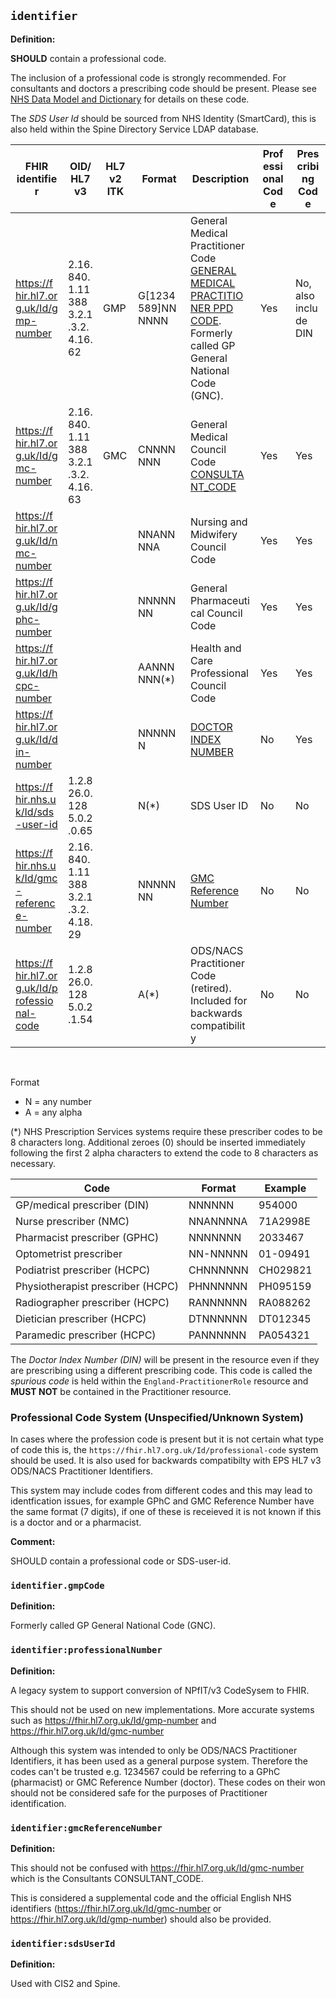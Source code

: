 ## `identifier`

<b>Definition:</b>

**SHOULD** contain a professional code.

The inclusion of a professional code is strongly recommended. For consultants and doctors a prescribing code should be present. Please see [NHS Data Model and Dictionary](https://datadictionary.nhs.uk/) for details on these code.

The *SDS User Id* should be sourced from NHS Identity (SmartCard), this is also held within the Spine Directory Service LDAP database.

<table class="assets" style="overflow-wrap:anywhere;">
<thead>
<tr class="wordBreak">
<th width="15%">FHIR identifier</th>
<th width="10%">OID/HL7v3</th>
<th width="10%">HL7v2 ITK</th>
<th width="15%">Format</th>
<th width="20%">Description</th>
<th width="10%">Professional Code</th>
<th width="10%">Prescribing Code</th>
</tr>
</thead>
<tbody>
<tr>
<td class="wordBreak"><a href="https://fhir.hl7.org.uk/Id/gmp-number">https://fhir.hl7.org.uk/Id/gmp-number</a></td>
<td>2.16.840.1.113883.2.1.3.2.4.16.62</td>
<td>GMP</td>
<td>G[1234589]NNNNNN</td>
<td>General Medical Practitioner Code <a href="https://datadictionary.nhs.uk/attributes/general_medical_practitioner_ppd_code.html">GENERAL MEDICAL PRACTITIONER PPD CODE</a>. Formerly called GP General National Code (GNC).</td>
<td>Yes</td>
<td>No, also include DIN</td>
</tr>
<tr>
<td><a href="https://fhir.hl7.org.uk/Id/gmc-number">https://fhir.hl7.org.uk/Id/gmc-number</a></td>
<td>2.16.840.1.113883.2.1.3.2.4.16.63</td>
<td>GMC</td>
<td>CNNNNNNN</td>
<td>General Medical Council Code <a href="https://datadictionary.nhs.uk/attributes/consultant_code.html">CONSULTANT_CODE</a></td>
<td>Yes</td>
<td>Yes</td>
</tr>
<tr>
<td><a href="https://fhir.hl7.org.uk/Id/nmc-number">https://fhir.hl7.org.uk/Id/nmc-number</a></td>
<td></td>
<td></td>
<td>NNANNNNA</td>
<td>Nursing and Midwifery Council Code</td>
<td>Yes</td>
<td>Yes</td>
</tr>
<tr>
<td><a href="https://fhir.hl7.org.uk/Id/gphc-number">https://fhir.hl7.org.uk/Id/gphc-number</a></td>
<td></td>
<td></td>
<td>NNNNNNN</td>
<td>General Pharmaceutical Council Code</td>
<td>Yes</td>
<td>Yes</td>
</tr>
<tr>
<td><a href="https://fhir.hl7.org.uk/Id/hcpc-number">https://fhir.hl7.org.uk/Id/hcpc-number</a></td>
<td></td>
<td></td>
<td>AANNNNNN(*)</td>
<td>Health and Care Professional Council Code</td>
<td>Yes</td>
<td>Yes</td>
</tr>
<tr>
<td><a href="https://fhir.hl7.org.uk/Id/din-number">https://fhir.hl7.org.uk/Id/din-number</a></td>
<td></td>
<td></td>
<td>NNNNNN</td>
<td><a href="https://datadictionary.nhs.uk/attributes/doctor_index_number.html">DOCTOR INDEX NUMBER</a></td>
<td>No</td>
<td>Yes</td>
</tr>
<tr>
<td><a href="https://fhir.nhs.uk/Id/sds-user-id">https://fhir.nhs.uk/Id/sds-user-id</a></td>
<td>1.2.826.0.1285.0.2.0.65</td>
<td></td>
<td>N(*)</td>
<td>SDS User ID</td>
<td>No</td>
<td>No</td>
</tr>
<tr>
<td><a href="https://fhir.nhs.uk/Id/gmc-reference-number">https://fhir.nhs.uk/Id/gmc-reference-number</a></td>
<td>2.16.840.1.113883.2.1.3.2.4.18.29</td>
<td></td>
<td>NNNNNNN</td>
<td><a href="https://www.datadictionary.nhs.uk/attributes/general_medical_council_reference_number.html">GMC Reference Number</a></td>
<td>No</td>
<td>No</td>
</tr>
<tr>
<td><a href="https://fhir.hl7.org.uk/Id/professional-code">https://fhir.hl7.org.uk/Id/professional-code</a></td>
<td>1.2.826.0.1285.0.2.1.54</td>
<td></td>
<td>A(*)</td>
<td>ODS/NACS Practitioner Code (retired). Included for backwards compatibility</td>
<td>No</td>
<td>No</td>
</tr>
</tbody>
</table>
<br>

Format
- N = any number
- A = any alpha

(*) NHS Prescription Services systems require these prescriber codes to be 8 characters long. Additional zeroes (0) should be inserted immediately following the first 2 alpha characters to extend the code to 8 characters as necessary.

<table class="assets">
<thead>
<tr>
<th>Code</th>
<th>Format</th>
<th>Example</th>
</tr>
</thead>
<tbody>
<tr>
<td>GP/medical prescriber (DIN)</td>
<td>NNNNNN</td>
<td>954000</td>
</tr>
<tr>
<td>Nurse prescriber (NMC)</td>
<td>NNANNNNA</td>
<td>71A2998E</td>
</tr>
<tr>
<td>Pharmacist prescriber (GPHC)</td>
<td>NNNNNNN</td>
<td>2033467</td>
</tr>
<tr>
<td>Optometrist prescriber</td>
<td>NN-NNNNN</td>
<td>01-09491</td>
</tr>
<tr>
<td>Podiatrist prescriber (HCPC)</td>
<td>CHNNNNNN</td>
<td>CH029821</td>
</tr>
<tr>
<td>Physiotherapist prescriber (HCPC)</td>
<td>PHNNNNNN</td>
<td>PH095159</td>
</tr>
<tr>
<td>Radiographer prescriber (HCPC)</td>
<td>RANNNNNN</td>
<td>RA088262</td>
</tr>
<tr>
<td>Dietician prescriber (HCPC)</td>
<td>DTNNNNNN</td>
<td>DT012345</td>
</tr>
<tr>
<td>Paramedic prescriber (HCPC)</td>
<td>PANNNNNN</td>
<td>PA054321</td>
</tr>
</tbody>
</table>

The *Doctor Index Number (DIN)* will be present in the resource even if they are prescribing using a different prescribing code. This code is called the *spurious code* is held within the `England-PractitionerRole` resource and **MUST NOT** be contained in the Practitioner resource. 

### Professional Code System (Unspecified/Unknown System)

In cases where the profession code is present but it is not certain what type of code this is, the `https://fhir.hl7.org.uk/Id/professional-code` system should be used. It is also used for backwards compatibilty with EPS HL7 v3 ODS/NACS Practitioner Identifiers.

This system may include codes from different codes and this may lead to identfication issues, for example GPhC and GMC Reference Number have the same format (7 digits), if one of these is receieved it is not known if this is a doctor and or a pharmacist.

<b>Comment:</b>

SHOULD contain a professional code or SDS-user-id.

### `identifier.gmpCode`

<b>Definition:</b>

Formerly called GP General National Code (GNC).

### `identifier:professionalNumber`

<b>Definition:</b>

A legacy system to support conversion of NPfIT/v3 CodeSysem to FHIR.

This should not be used on new implementations. More accurate systems such as https://fhir.hl7.org.uk/Id/gmp-number and https://fhir.hl7.org.uk/Id/gmc-number

Although this system was intended to only be ODS/NACS Practitioner Identifiers, it has been used as a general purpose system. Therefore the codes can't be trusted e.g. 1234567 could be referring to a GPhC (pharmacist) or GMC Reference Number (doctor). These codes on their won should not be considered safe for the purposes of Practitioner identification.

### `identifier:gmcReferenceNumber`

<b>Definition:</b>

This should not be confused with https://fhir.hl7.org.uk/Id/gmc-number which is the Consultants CONSULTANT_CODE.

This is considered a supplemental code and the official English NHS identifiers (https://fhir.hl7.org.uk/Id/gmc-number or https://fhir.hl7.org.uk/Id/gmp-number) should also be provided.

### `identifier:sdsUserId`

<b>Definition:</b>

Used with CIS2 and Spine.